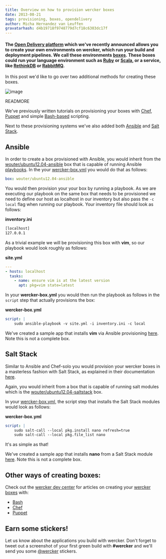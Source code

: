 ```yaml
---
title: Overview on how to provision wercker boxes
date: 2013-08-21
tags: provisioning, boxes, opendelivery
author: Micha Hernandez van Leuffen
gravatarhash: d4b19718f9748779d7cf18c6303dc17f
---
```


<h4 class="subheader">
The <a href="http://blog.wercker.com/2013/07/22/Announcing-the-Open-Delivery-platform.html">Open Delivery platform</a> which we've recently announced allows you to create your own environments on wercker, which run your build and deployment pipelines. We call these environments <a href="http://devcenter.wercker.com/articles/boxes/">boxes</a>. These <strong>boxes</strong> could run your language environment such as <a href="https://app.wercker.com/#applications/51ab917fdf8960ba45004497/tab/details">Ruby</a> or <a href="https://app.wercker.com/#applications/51f2cbaddf5a46247c0017c8/tab/details">Scala<a/>, or a service, like <a href="https://app.wercker.com/#applications/51cc29f604a2788145000b67/tab/details">RethinkDB</a> or <a href="https://app.wercker.com/#applications/51acf2a7c67e0560780006d2/tab/details">RabbitMQ</a>.
</h4>

In this post we'd like to go over two additional methods for creating these boxes.

![image](http://f.cl.ly/items/240Z2W073i0n1n1M3v1Z/wercker%2Bprovisioning.png)

READMORE

We've previously written tutorials on provisioning your boxes with [Chef](http://devcenter.wercker.com/articles/boxes/chef.html), [Puppet](http://devcenter.wercker.com/articles/boxes/puppet.html) and simple [Bash-based](http://devcenter.wercker.com/articles/boxes/bash.html) scripting.

Next to these provisioning systems we've also added both [Ansible](www.ansibleworks.com) and [Salt Stack](http://saltstack.com/).

## Ansible

In order to create a box provisioned with Ansible, you would inherit from the [wouter/ubuntu12.04-ansible](https://app.wercker.com/#applications/520b5e058a20a2624500a8f8/tab/details) box that is capable of running Ansible [playbooks](http://www.ansibleworks.com/docs/playbooks.html). In the your [wercker-box.yml](http://devcenter.wercker.com/articles/boxes/#create) you would do that as follows:

``` yaml
box: wouter/ubuntu12.04-ansible
```

You would then provision your your box by running a playbook. As we are executing our playbook on the same box that needs to be provisioned we need to define our host as localhost in our inventory but also pass the `-c local` flag when running our playbook. Your inventory file should look as follows:

**inventory.ini**

``` bash
[localhost]
127.0.0.1
```

As a trivial example we will be provisioning this box with **vim**, so our playbook would look roughly as follows:

**site.yml**

``` yaml
---
- hosts: localhost
  tasks:
    - name: ensure vim is at the latest version
      apt: pkg=vim state=latest
```

In your **wercker-box.yml** you would then run the playbook as follows in the `script` step that actually provisions the box:

**wercker-box.yml**

``` yaml
script: |
    sudo ansible-playbook -v site.yml -i inventory.ini -c local
```

We've created a sample app that installs **vim** via Ansible provisioning [here](https://github.com/mies/getting-started-ansible).
Note this is not a complete box.


## Salt Stack
Similar to Ansible and Chef-solo you would provision your wercker boxes in a masterless fashion with Salt Stack, as explained in their documentation [here](http://docs.saltstack.com/topics/tutorials/quickstart.html).

Again, you would inherit from a box that is capable of running salt modules which is the [wouter/ubuntu12.04-saltstack](https://app.wercker.com/#applications/5213619ccd37be2d020006dc/tab/details) box.

In your [wercker-box.yml](http://devcenter.wercker.com/articles/boxes/#create), the script step that installs the Salt Stack modules would look as follows:

**wercker-box.yml**

``` yaml
script: |
    sudo salt-call --local pkg.install nano refresh=true
    sudo salt-call --local pkg.file_list nano
```

It's as simple as that!

We've created a sample app that installs **nano** from a Salt Stack module [here](https://github.com/wwwouter/getting-started-saltstack/).
Note this is not a complete box.

## Other ways of creating boxes:

Check out the [wercker dev center](http://devcenter.wercker.com) for articles on creating your [wercker boxes](http://devcenter.wercker.com/articles/boxes/) with:

* [Bash](http://devcenter.wercker.com/articles/boxes/bash.html)
* [Chef](http://devcenter.wercker.com/articles/boxes/chef.html)
* [Puppet](http://devcenter.wercker.com/articles/boxes/puppet.html)

## Earn some stickers!

Let us know about the applications you build with wercker. Don't forget to tweet out a screenshot of your first green build with **#wercker** and we'll send you some [@wercker](http://twitter.com/wercker) stickers.